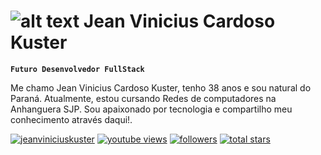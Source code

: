 # ![alt text](<icons/jean v c.png>) Jean Vinicius Cardoso Kuster

**`Futuro Desenvolvedor FullStack`**

Me chamo Jean Vinicius Cardoso Kuster, tenho 38 anos e sou natural do Paraná. Atualmente, estou cursando Redes de computadores na Anhanguera SJP. Sou apaixonado por tecnologia e compartilho meu conhecimento através daqui!.



   <p align="left">
      <a href="jeanviniciuskuster
">
         <img alt="jeanviniciuskuster
" title="Subscribe to my YouTube channel" src="https://custom-icon-badges.demolab.com/youtube/channel/subscribers/UC2WHjPDvbE6O328n17ZGcfg?color=%23E05D44&label=SUBSCRIBE&logo=video&logoColor=white&style=for-the-badge&labelColor=CE4630"/></a> 
      <a href="https://www.youtube.com/c/fknight">
         <img alt="youtube views" title="YouTube views" src="https://custom-icon-badges.demolab.com/youtube/channel/views/UC2WHjPDvbE6O328n17ZGcfg?color=%23E1AD0E&logo=eye&logoColor=white&style=for-the-badge&labelColor=C79600"/></a> 
      <a href="https://github.com/jeanviniciuskuster
">
         <img alt="followers" title="Follow me on Github" src="https://custom-icon-badges.demolab.com/github/followers/ForrestKnight?color=236ad3&labelColor=1155ba&style=for-the-badge&logo=person-add&label=Follow&logoColor=white"/></a>
      <a href="https://github.com/jeanviniciuskuster
">
         <img alt="total stars" title="Total stars on GitHub" src="https://custom-icon-badges.demolab.com/github/stars/ForrestKnight?color=55960c&style=for-the-badge&labelColor=488207&logo=star"/></a>
   </p>

